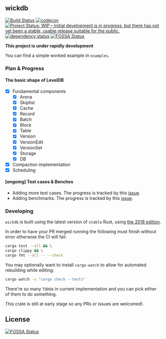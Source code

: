 ## wickdb

[![Build Status](https://travis-ci.com/Fullstop000/wickdb.svg?branch=master)](https://travis-ci.org/Fullstop000/wickdb)
[![codecov](https://codecov.io/gh/Fullstop000/wickdb/branch/master/graph/badge.svg)](https://codecov.io/gh/Fullstop000/wickdb)
<a href="https://www.repostatus.org/#wip"><img src="https://www.repostatus.org/badges/latest/wip.svg" alt="Project Status: WIP – Initial development is in progress, but there has not yet been a stable, usable release suitable for the public." /></a>
[![dependency status](https://deps.rs/repo/github/Fullstop000/wickdb/status.svg)](https://deps.rs/repo/github/Fullstop000/wickdb)
[![FOSSA Status](https://app.fossa.com/api/projects/git%2Bgithub.com%2FFullstop000%2Fwickdb.svg?type=shield)](https://app.fossa.io/projects/git%2Bgithub.com%2FFullstop000%2Fwickdb?ref=badge_shield)

**This project is under rapidly development**

You can find a simple worked example in `examples`.

### Plan & Progress

#### The basic shape of LevelDB

- [x] Fundamental components
  - [x] Arena
  - [x] Skiplist
  - [x] Cache
  - [x] Record
  - [x] Batch
  - [x] Block
  - [x] Table
  - [x] Version
  - [x] VersionEdit
  - [x] VersionSet
  - [x] Storage
  - [x] DB
- [x] Compaction implementation
- [x] Scheduling

#### [ongoing] Test cases & Benches

- Adding more test cases. The progress is tracked by this [issue](https://github.com/Fullstop000/wickdb/issues/3).
- Adding benchmarks. The progress is tracked by this [issue](https://github.com/Fullstop000/wickdb/issues/21).

### Developing

`wickdb` is built using the latest version of `stable` Rust, using [the 2018 edition](https://doc.rust-lang.org/edition-guide/rust-2018/).

In order to have your PR merged running the following must finish without error otherwise the CI will fail:

```bash
cargo test --all && \
cargo clippy && \
cargo fmt --all -- --check
```

You may optionally want to install `cargo-watch` to allow for automated rebuilding while editing:

```bash
cargo watch -s "cargo check --tests"
```

There're so many `TODO`s in current implementation and you can pick either of them to do something.

This crate is still at early stage so any PRs or issues are welcomed!.

## License

[![FOSSA Status](https://app.fossa.com/api/projects/git%2Bgithub.com%2FFullstop000%2Fwickdb.svg?type=large)](https://app.fossa.io/projects/git%2Bgithub.com%2FFullstop000%2Fwickdb?ref=badge_large)
